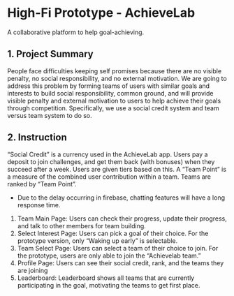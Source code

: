 # High-Fi Prototype - AchieveLab

A collaborative platform to help goal-achieving.


## **1. Project Summary**


People face difficulties keeping self promises because there are no visible penalty, no social responsibility, and no external motivation. We are going to address this problem by forming teams of users with similar goals and interests to build social responsibility, common ground, and will provide visible penalty and external motivation to users to help achieve their goals through competition. Specifically, we use a social credit system and team versus team system to do so.


## **2. Instruction**
“Social Credit” is a currency used in the AchieveLab app. Users pay a deposit to join challenges, and get them back (with bonuses) when they succeed after a week. Users are given tiers based on this. A “Team Point” is a measure of the combined user contribution within a team. Teams are ranked by “Team Point”.


- Due to the delay occurring in firebase, chatting features will have a long response time.


1) Team Main Page: Users can check their progress, update their progress, and talk to other members for team building.
2) Select Interest Page: Users can pick a goal of their choice. For the prototype version, only “Waking up early” is selectable. 
3) Team Select Page: Users can select a team of their choice to join. For the prototype, users are only able to join the “Achievelab team.”
4) Profile Page: Users can see their social credit, rank, and the teams they are joining
5) Leaderboard: Leaderboard shows all teams that are currently participating in the goal, motivating the teams to get first place.

